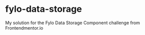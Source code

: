 # fylo-data-storage
My solution for the Fylo Data Storage Component challenge from Frontendmentor.io
